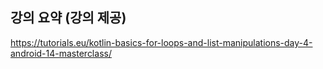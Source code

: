 ## 강의 요약 (강의 제공)

https://tutorials.eu/kotlin-basics-for-loops-and-list-manipulations-day-4-android-14-masterclass/

